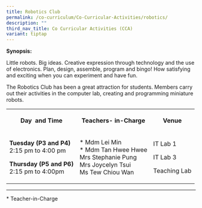 ```yaml
---
title: Robotics Club
permalink: /co-curriculum/Co-Curricular-Activities/robotics/
description: ""
third_nav_title: Co Curricular Activities (CCA)
variant: tiptap
---
```

<p><strong>Synopsis:</strong>
</p>
<p>Little robots. Big ideas. Creative expression through technology and the
use of electronics. Plan, design, assemble, program and bingo! How satisfying
and exciting when you can experiment and have fun.</p>
<p>The Robotics Club has been a great attraction for students. Members carry
out their activities in the computer lab, creating and programming miniature
robots.</p>
<table style="minWidth: 75px">
<colgroup>
<col>
<col>
<col>
</colgroup>
<tbody>
<tr>
<th rowspan="1" colspan="1">
<p>Day&nbsp; and Time</p>
</th>
<th rowspan="1" colspan="1">
<p>Teachers- in-Charge</p>
</th>
<th rowspan="1" colspan="1">
<p>Venue</p>
</th>
</tr>
<tr>
<td rowspan="1" colspan="1">
<p><strong>Tuesday (P3 and P4)</strong>
<br>2:15 pm to 4:00 pm</p>
<p><strong>Thursday (P5 and P6)</strong>
<br>2:15 pm to 4:00pm</p>
</td>
<td rowspan="1" colspan="1">
<p>* Mdm Lei Min&nbsp;
<br>* Mdm Tan Hwee Hwee
<br>Mrs Stephanie Pung
<br>Mrs Joycelyn Tsui
<br>Ms Tew Chiou Wan</p>
</td>
<td rowspan="1" colspan="1">
<p>IT Lab 1</p>
<p>IT Lab 3</p>
<p>Teaching Lab</p>
</td>
</tr>
</tbody>
</table>
<hr>
<p>* Teacher-in-Charge</p>
<p>
<br>
</p>
<p>
<br>
</p>